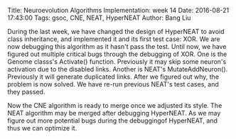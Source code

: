 Title: Neuroevolution Algorithms Implementation: week 14
Date: 2016-08-21 17:43:00
Tags: gsoc, CNE, NEAT, HyperNEAT
Author: Bang Liu

During the last week, we have changed the design of HyperNEAT to avoid class inheritance, and implemented it and its first test case: XOR. We are now debugging this algorithm as it hasn't pass the test. Until now, we have figured out multiple critical bugs through the debugging of XOR. One is the Genome classs's Activate() function. Previously it may skip some neuron's activation due to the disabled links. Another is NEAT's MutateAddNeuron(). Previously it will generate duplicated links. After we figured out why, the problem is now solved. We have re-run previous NEAT's test cases, and they passed.

Now the CNE algorithm is ready to merge once we adjusted its style. The NEAT algorithm may be merged after debugging HyperNEAT. As we may figure out more potential bugs during the debuggingof HyperNEAT, and thus we can optimize it.